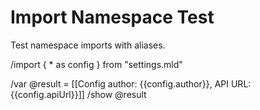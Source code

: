 # Import Namespace Test

Test namespace imports with aliases.

/import { * as config } from "settings.mld"

/var @result = [[Config author: {{config.author}}, API URL: {{config.apiUrl}}]]
/show @result